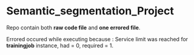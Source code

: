 # Semantic_segmentation_Project
Repo contain both **raw code file** and **one errored file**.

Errored occured while executing because : Service limit was reached for **trainingjob** instance, had = 0, required = 1.  
